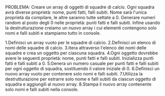 PROBLEMA: Creare un array di oggetti di squadre di calcio. Ogni squadra avrà diverse proprietà: nome, punti fatti, falli subiti. Nome sarà l'unica proprietà da compilare, le altre saranno tutte settate a 0. Generare numeri random al posto degli 0 nelle proprietà: punti fatti e falli subiti. Infine usando la destrutturazione creiamo un nuovo array i cui elementi contengono solo nomi e falli subiti e stampiamo tutto in console.


1.Definisci un array vuoto per le squadre di calcio.
2.Definisci un elenco di nomi delle squadre di calcio.
3.Itera attraverso l'elenco dei nomi delle squadre e crea un oggetto per ciascuna squadra.
4.Ogni oggetto dovrebbe avere le seguenti proprietà: nome, punti fatti e falli subiti. Inizializza punti fatti e falli subiti a 0.
5.Genera un numero casuale per punti fatti e falli subiti per ogni oggetto di squadra, sostituendo il valore iniziale di 0.
6.Definisci un nuovo array vuoto per contenere solo nomi e falli subiti.
7.Utilizza la destrutturazione per estrarre solo nome e falli subiti da ciascun oggetto di squadra e      aggiungili al nuovo array.
8.Stampa il nuovo array contenente solo nomi e falli subiti nella console.